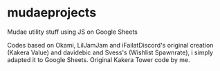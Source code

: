 # mudaeprojects
Mudae utility stuff using JS on Google Sheets

Codes based on Okami, LilJamJam and iFailatDiscord's original creation (Kakera Value) and davidebic and Svess's (Wishlist Spawnrate), i simply adapted it to Google Sheets.
Original Kakera Tower code by me.
